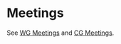 # Meetings

See [WG Meetings](https://github.com/w3c/miniapp/blob/main/Meetings/WG.md) and [CG Meetings](https://github.com/w3c/miniapp/blob/main/Meetings/CG.md).
